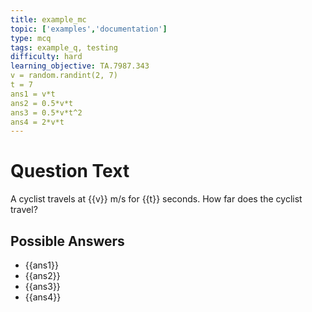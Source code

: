 ```yaml
---
title: example_mc  
topic: ['examples','documentation']
type: mcq
tags: example_q, testing
difficulty: hard
learning_objective: TA.7987.343
v = random.randint(2, 7)  
t = 7
ans1 = v*t
ans2 = 0.5*v*t
ans3 = 0.5*v*t^2
ans4 = 2*v*t
---
```


# Question Text

A cyclist travels at {{v}} m/s for {{t}} seconds.
How far does the cyclist travel?

## Possible Answers
- {{ans1}}
- {{ans2}}
- {{ans3}}
- {{ans4}}

